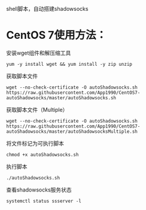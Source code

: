 shell脚本，自动搭建shadowsocks

# CentOS 7使用方法：
安装wget组件和解压缩工具  
``` Linux Commands
yum -y install wget && yum install -y zip unzip 
```

获取脚本文件  
``` Linux Commands
wget --no-check-certificate -O autoShadowsocks.sh https://raw.githubusercontent.com/App1990/CentOS7-autoShadowsocks/master/autoShadowsocks.sh 
```
获取脚本文件（Multiple）  
``` Linux Commands
wget --no-check-certificate -O autoShadowsocks.sh https://raw.githubusercontent.com/App1990/CentOS7-autoShadowsocks/master/autoShadowsocksMultiple.sh 
```

将文件标记为可执行脚本  
``` Linux Commands
chmod +x autoShadowsocks.sh 
```

执行脚本  
``` Linux Commands
./autoShadowsocks.sh 
```


查看shadowsocks服务状态 
``` Linux Commands
systemctl status ssserver -l
```
